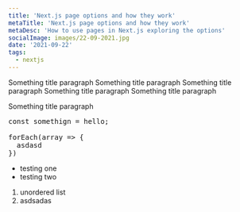 ```yaml
---
title: 'Next.js page options and how they work'
metaTitle: 'Next.js page options and how they work'
metaDesc: 'How to use pages in Next.js exploring the options'
socialImage: images/22-09-2021.jpg
date: '2021-09-22'
tags:
  - nextjs
---
```


Something title paragraph Something title paragraph Something title paragraph Something title paragraph
Something title paragraph


Something title paragraph

<pre>
const somethign = hello;

forEach(array => {
  asdasd
})
</pre>

* testing one 
* testing two

1. unordered list 
2. asdsadas

